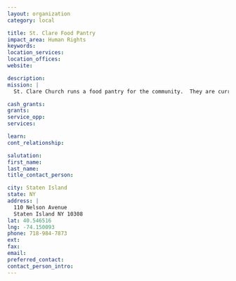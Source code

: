 ```yaml
---
layout: organization
category: local

title: St. Clare Food Pantry
impact_area: Human Rights
keywords: 
location_services: 
location_offices: 
website: 

description: 
mission: |
  St. Clare Church runs a food pantry for the community.  They are currently servicing 45 families on a regular basis.  However, the pantry is open to all on an emergency basis and food is regularly shared with other pantries in the borough.

cash_grants: 
grants: 
service_opp: 
services: 

learn: 
cont_relationship: 

salutation: 
first_name: 
last_name: 
title_contact_person: 

city: Staten Island
state: NY
address: |
  110 Nelson Avenue     
  Staten Island NY 10308
lat: 40.546516
lng: -74.150093
phone: 718-984-7873
ext: 
fax: 
email: 
preferred_contact: 
contact_person_intro: 
---
```

